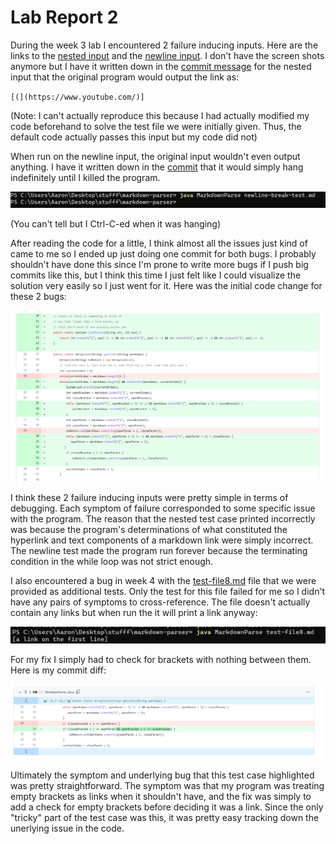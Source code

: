 # Lab Report 2

During the week 3 lab I encountered 2 failure inducing inputs. Here are the links to the [nested input](report-2-res/nested-break-test.md) and the [newline input](report-2-res/newline-break-test.md). I don't have the screen shots anymore but I have it written down in the [commit message](https://github.com/doublealiu/markdown-parser/commit/696a29493ccd1105e33d429d02f3e1af0d0defdd) for the nested input that the original program would output the link as:

`[(](https://www.youtube.com/)]`

(Note: I can't actually reproduce this because I had actually modified my code beforehand to solve the test file we were initially given. Thus, the default code actually passes this input but my code did not)

When run on the newline input, the original input wouldn't even output anything. I have it written down in the [commit](https://github.com/doublealiu/markdown-parser/commit/b2f2fdd098b8ccc1ce9ee49f239036f1bd353cdf) that it would simply hang indefinitely until I killed the program.

![Image](report-2-res/newline-break.png)

(You can't tell but I Ctrl-C-ed when it was hanging)

After reading the code for a little, I think almost all the issues just kind of came to me so I ended up just doing one commit for both bugs. I probably shouldn't have done this since I'm prone to write more bugs if I push big commits like this, but I think this time I just felt like I could visualize the solution very easily so I just went for it. Here was the initial code change for these 2 bugs:

![Image](report-2-res/code-change.png)

I think these 2 failure inducing inputs were pretty simple in terms of debugging. Each symptom of failure corresponded to some specific issue with the program. The reason that the nested test case printed incorrectly was because the program's determinations of what constituted the hyperlink and text components of a markdown link were simply incorrect. The newline test made the program run forever because the terminating condition in the while loop was not strict enough. 

I also encountered a bug in week 4 with the [test-file8.md](report-2-res/code-change.png) file that we were provided as additional tests. Only the test for this file failed for me so I didn't have any pairs of symptoms to cross-reference. The file doesn't actually contain any links but when run the it will print a link anyway:

![Image](report-2-res/testfile8.png)

For my fix I simply had to check for brackets with nothing between them. Here is my commit diff:

![Image](report-2-res/test8diff.png)

Ultimately the symptom and underlying bug that this test case highlighted was pretty straightforward. The symptom was that my program was treating empty brackets as links when it shouldn't have, and the fix was simply to add a check for empty brackets before deciding it was a link. Since the only "tricky" part of the test case was this, it was pretty easy tracking down the unerlying issue in the code.